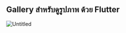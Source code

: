 ## Gallery สำหรับดูรูปภาพ ด้วย Flutter 
![Untitled](https://github.com/ChairawichZ6/Gallery_App-with-Flutter-by-FookIT/assets/70460005/fd191c4f-8c4b-49e6-b8bc-45c72538ec25)



